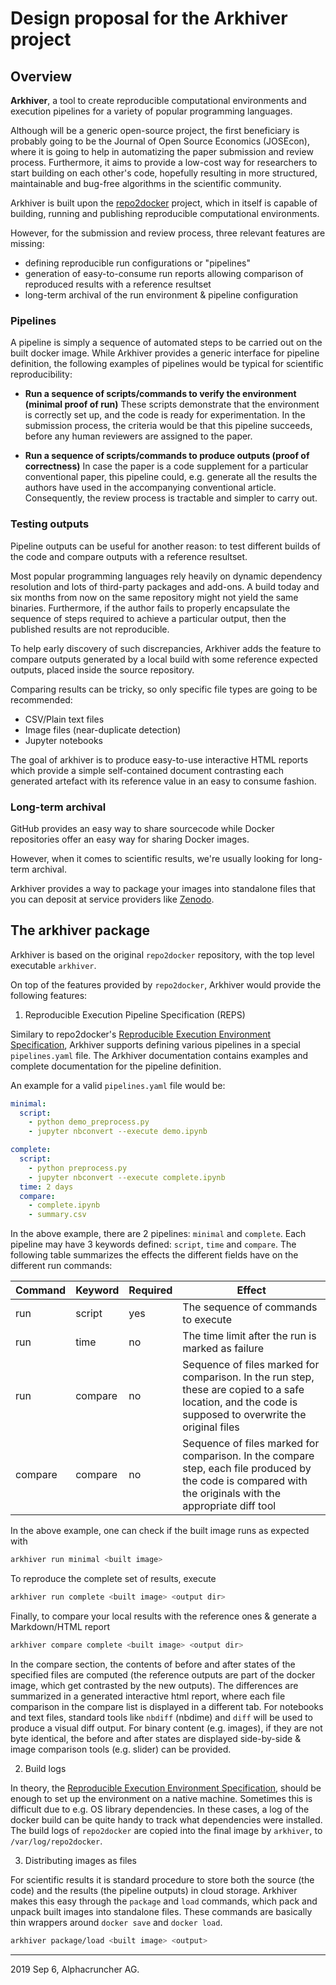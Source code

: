 # Design proposal for the Arkhiver project

## Overview

**Arkhiver**, a tool to create reproducible computational environments and execution pipelines for a variety of popular programming languages.

Although will be a generic open-source project, the first beneficiary is probably going to be the Journal of Open Source Economics (JOSEcon), where it is going to help in automatizing the paper submission and review process. Furthermore, it aims to provide a low-cost way for researchers to start building on each other's code, hopefully resulting in more structured, maintainable and bug-free algorithms in the scientific community.

Arkhiver is built upon the [repo2docker](https://github.com/jupyter/repo2docker) project,
which in itself is capable of building, running and publishing reproducible computational environments.

However, for the submission and review process, three relevant features are missing:
 - defining reproducible run configurations or "pipelines"
 - generation of easy-to-consume run reports allowing comparison of reproduced results with a reference resultset
 - long-term archival of the run environment & pipeline configuration

### Pipelines
A pipeline is simply a sequence of automated steps to be carried out on the built docker image. While Arkhiver provides a generic interface for pipeline definition, the following examples of pipelines would be typical for scientific reproducibility:

- **Run a sequence of scripts/commands to verify the environment (minimal proof of run)**
These scripts demonstrate that the environment is correctly set up, and the code is ready for experimentation.
In the submission process, the criteria would be that this pipeline succeeds, before any human reviewers are assigned
to the paper.

- **Run a sequence of scripts/commands to produce outputs (proof of correctness)**
In case the paper is a code supplement for a particular conventional paper, this pipeline could, e.g. generate all the results
the authors have used in the accompanying conventional article. Consequently, the review process is tractable and simpler to carry out.

### Testing outputs

Pipeline outputs can be useful for another reason: to test different builds of the code and compare outputs with a reference resultset.

Most popular programming languages rely heavily on dynamic dependency resolution and lots of third-party packages and add-ons. A build today and six months from now on the same repository might not yield the same binaries. Furthermore, if the author fails to properly encapsulate the sequence of steps required to achieve a particular output, then the published results are not reproducible.

To help early discovery of such discrepancies, Arkhiver adds the feature to compare outputs generated by a local build with some reference expected outputs, placed inside the source repository.

Comparing results can be tricky, so only specific file types are going to be recommended:

- CSV/Plain text files
- Image files (near-duplicate detection)
- Jupyter notebooks

The goal of arkhiver is to produce easy-to-use interactive HTML reports which provide a simple self-contained document contrasting each generated artefact with its reference value in an easy to consume fashion.

### Long-term archival

GitHub provides an easy way to share sourcecode while Docker repositories offer an easy way for sharing Docker images.

However, when it comes to scientific results, we're usually looking for long-term archival.

Arkhiver provides a way to package your images into standalone files that you can deposit at service providers like [Zenodo](https://zenodo.org/).

## The arkhiver package

Arkhiver is based on the original `repo2docker` repository, with the top level executable `arkhiver`.

On top of the features provided by `repo2docker`, Arkhiver would provide the following features:

1. Reproducible Execution Pipeline Specification (REPS)

Similary to repo2docker's [Reproducible Execution Environment Specification](https://repo2docker.readthedocs.io/en/latest/specification.html#the-reproducible-execution-environment-specification),
Arkhiver supports defining various pipelines in a special `pipelines.yaml` file. The Arkhiver documentation contains examples and complete documentation for the pipeline definition.

An example for a valid `pipelines.yaml` file would be:

``` yaml
minimal:
  script:
    - python demo_preprocess.py
    - jupyter nbconvert --execute demo.ipynb

complete:
  script:
    - python preprocess.py
    - jupyter nbconvert --execute complete.ipynb
  time: 2 days
  compare:
    - complete.ipynb
    - summary.csv
```

In the above example, there are 2 pipelines: `minimal` and `complete`. Each pipeline may have 3 keywords defined: `script`, `time` and `compare`. The following table summarizes the effects the different fields have on the different run commands:


| Command | Keyword | Required | Effect |
|----|----|----|----|
| run | script | yes | The sequence of commands to execute |
| run | time | no | The time limit after the run is marked as failure |
| run | compare | no | Sequence of files marked for comparison. In the run step, these are copied to a safe location, and the code is supposed to overwrite the original files |
| compare | compare | no | Sequence of files marked for comparison. In the compare step, each file produced by the code is compared with the originals with the appropriate diff tool | 
 
In the above example, one can check if the built image runs as expected with

``` bash
arkhiver run minimal <built image>
```
To reproduce the complete set of results, execute

``` bash
arkhiver run complete <built image> <output dir>
```

Finally, to compare your local results with the reference ones & generate a Markdown/HTML report

``` bash
arkhiver compare complete <built image> <output dir>
```

In the compare section, the contents of before and after states of the specified files are computed (the reference outputs are part of the docker image, which get contrasted by the new outputs). The differences are summarized in a generated interactive html report, where each file comparison in the compare list is displayed in a different tab. For notebooks and text files, standard tools like `nbdiff` (nbdime) and `diff` will be used to produce a visual diff output. For binary content (e.g. images), if they are not byte identical, the before and after states are displayed side-by-side & image comparison tools (e.g. slider) can be provided.

2. Build logs

In theory, the [Reproducible Execution Environment Specification](https://repo2docker.readthedocs.io/en/latest/specification.html#the-reproducible-execution-environment-specification), should be enough to set up the environment on a native machine. Sometimes this is difficult due to e.g. OS library dependencies. In these cases, a log of the docker build can be quite handy to track what dependencies were installed. The build logs of `repo2docker` are copied into the final image by `arkhiver`, to `/var/log/repo2docker`.

3. Distributing images as files

For scientific results it is standard procedure to store both the source (the code) and the results (the pipeline outputs) in cloud storage. Arkhiver makes this easy through the `package` and `load` commands, which pack and unpack built images into standalone files. These commands are basically thin wrappers around `docker save` and `docker load`.

``` bash
arkhiver package/load <built image> <output>
```

---
2019 Sep 6, Alphacruncher AG.
